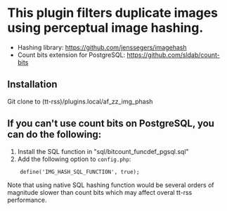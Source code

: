 # This plugin filters duplicate images using perceptual image hashing.

* Hashing library: https://github.com/jenssegers/imagehash
* Count bits extension for PostgreSQL: https://github.com/sldab/count-bits

## Installation

Git clone to (tt-rss)/plugins.local/af_zz_img_phash

## If you can't use count bits on PostgreSQL, you can do the following:

1. Install the SQL function in "sql/bitcount_funcdef_pgsql.sql"
2. Add the following option to `config.php`:

```
	define('IMG_HASH_SQL_FUNCTION', true);
```

Note that using native SQL hashing function would be several orders of magnitude
slower than count bits which may affect overal tt-rss performance.
